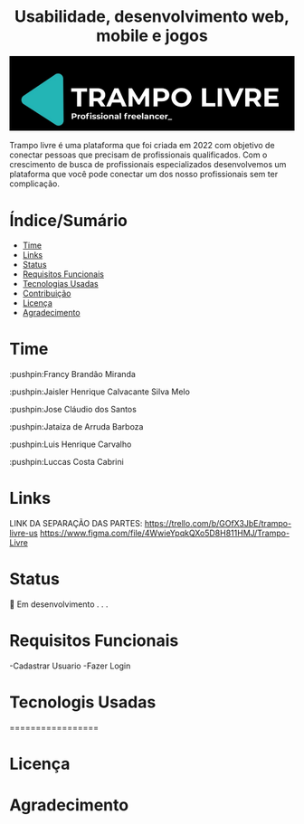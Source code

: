 <h1 align="center">Usabilidade, desenvolvimento web, mobile e jogos</h1>
<img src="Trampo livre01.png">

Trampo livre é uma plataforma que foi criada em 2022 com objetivo de conectar pessoas que precisam de profissionais qualificados. Com o crescimento de busca de profissionais especializados desenvolvemos um plataforma que você pode conectar um dos nosso profissionais sem ter complicação.

Índice/Sumário
=================
<!--ts-->
   * [Time](#Time)
   * [Links](#Links)
   * [Status](#Status)
   * [Requisitos Funcionais](#Requisitos-Funcionais)
   * [Tecnologias Usadas](#Tecnologis-Usadas)
   * [Contribuição](#Contribuição)
   * [Licença](#Licença)
   * [Agradecimento](#Agradecimento)
<!--te-->

Time
=================
<p>:pushpin:Francy Brandão Miranda</p>
<p>:pushpin:Jaisler Henrique Calvacante Silva Melo</p>
<p>:pushpin:Jose Cláudio dos Santos</p>
<p>:pushpin:Jataiza de Arruda Barboza</p>
<p>:pushpin:Luis Henrique Carvalho</p>
<p>:pushpin:Luccas Costa Cabrini</p>

Links
=================

LINK DA SEPARAÇÃO DAS PARTES:
https://trello.com/b/GOfX3JbE/trampo-livre-us
https://www.figma.com/file/4WwieYpqkQXo5D8H811HMJ/Trampo-Livre

Status
=================
🚧 Em desenvolvimento . . .

Requisitos Funcionais
=================
-Cadastrar Usuario
-Fazer Login

Tecnologis Usadas
=================

=================

Licença
=================

Agradecimento
=================
